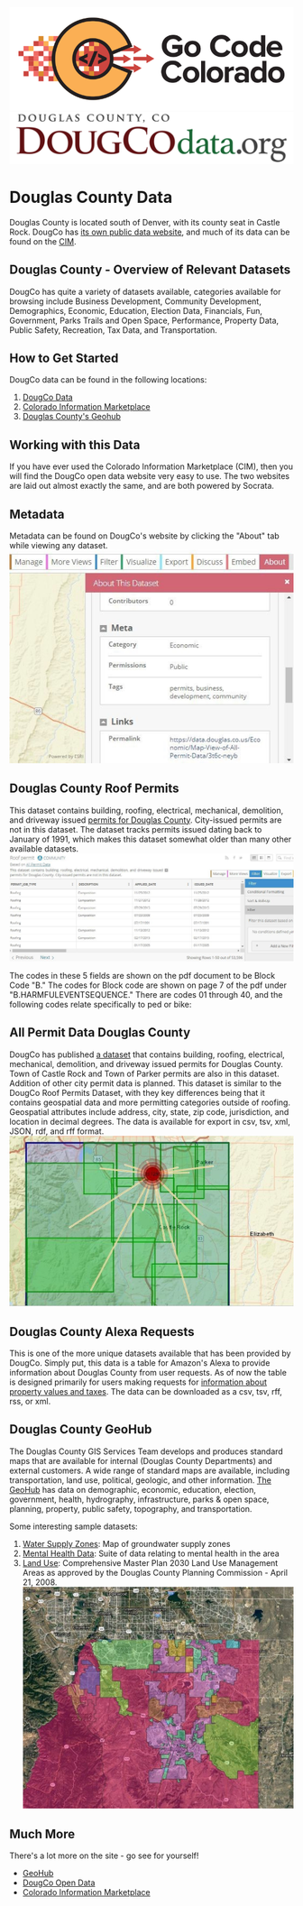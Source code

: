 ![gcc_logo_2019](https://github.com/GoCodeColorado/GoCodeColorado-kbase-public/blob/master/Images/GC20_Logo_Condensed_transp%20-%20Copy.png)
![dougco_logo](./images/dougco_logo.png)

# Douglas County Data

Douglas County is located south of Denver, with its county seat in Castle Rock. DougCo has [its own public data website](https://data.douglas.co.us/), and much of its data can be found on the [CIM](https://data.colorado.gov/browse?federation_filter=1222).

## Douglas County - Overview of Relevant Datasets

DougCo has quite a variety of datasets available, categories available for browsing include Business Development, Community Development, Demographics, Economic, Education, Election Data, Financials, Fun, Government, Parks Trails and Open Space, Performance, Property Data, Public Safety, Recreation, Tax Data, and Transportation.

## How to Get Started
DougCo data can be found in the following locations:

1. [DougCo Data](https://data.douglas.co.us/browse)
2. [Colorado Information Marketplace](https://data.colorado.gov/)
3. [Douglas County's Geohub](https://gis-dougco.opendata.arcgis.com/)



## Working with this Data

If you have ever used the Colorado Information Marketplace (CIM), then you will find the DougCo open data website very easy to use. The two websites are laid out almost exactly the same, and are both powered by Socrata.

## Metadata

Metadata can be found on DougCo&#39;s website by clicking the &quot;About&quot; tab while viewing any dataset.
![dougco_meta](./images/dougco_meta.jpg)

## Douglas County Roof Permits

This dataset contains building, roofing, electrical, mechanical, demolition, and driveway issued [permits for Douglas County](https://data.douglas.co.us/Economic/Roof-permit/3f4j-vyeh). City-issued permits are not in this dataset. The dataset tracks permits issued dating back to January of 1991, which makes this dataset somewhat older than many other available datasets.
![dougco_data](./images/dougco_data.jpg)

The codes in these 5 fields are shown on the pdf document to be Block Code &quot;B.&quot; The codes for Block code are shown on page 7 of the pdf under &quot;B.HARMFULEVENTSEQUENCE.&quot; There are codes 01 through 40, and the following codes relate specifically to ped or bike:

## All Permit Data Douglas County

DougCo has published [a dataset](https://data.douglas.co.us/Economic/Map-View-of-All-Permit-Data/3t6c-neyb) that contains building, roofing, electrical, mechanical, demolition, and driveway issued permits for Douglas County. Town of Castle Rock and Town of Parker permits are also in this dataset. Addition of other city permit data is planned. This dataset is similar to the DougCo Roof Permits Dataset, with they key differences being that it contains geospatial data and more permitting categories outside of roofing. Geospatial attributes include address, city, state, zip code, jurisdiction, and location in decimal degrees. The data is available for export in csv, tsv, xml, JSON, rdf, and rff format.
![dougco_map](./images/dougco_map.jpg)


## Douglas County Alexa Requests

This is one of the more unique datasets available that has been provided by DougCo. Simply put, this data is a table for Amazon&#39;s Alexa to provide information about Douglas County from user requests. As of now the table is designed primarily for users making requests for [information about property values and taxes](https://data.douglas.co.us/dataset/Douglas-County-Alexa-Requests/ern2-hudh). The data can be downloaded as a csv, tsv, rff, rss, or xml.

## Douglas County GeoHub

The Douglas County GIS Services Team develops and produces standard maps that are available for internal (Douglas County Departments) and external customers. A wide range of standard maps are available, including transportation, land use, political, geologic, and other information. [The GeoHub](https://gis-dougco.opendata.arcgis.com/) has data on demographic, economic, education, election, government, health, hydrography, infrastructure, parks &amp; open space, planning, property, public safety, topography, and transportation.

Some interesting sample datasets:

1. [Water Supply Zones](https://gis-dougco.opendata.arcgis.com/datasets/f41be83add5f421d98c3d3f43f475a02_0): Map of groundwater supply zones
2. [Mental Health Data](https://gis-dougco.opendata.arcgis.com/items/026a751142d44975a2b0d380c66ee927): Suite of data relating to mental health in the area
3. [Land Use](https://gis-dougco.opendata.arcgis.com/datasets/3fda53fc9335458bb6c097228130328c_0): Comprehensive Master Plan 2030 Land Use Management Areas as approved by the Douglas County Planning Commission - April 21, 2008.
![dougco_map2](./images/dougco_map2.jpg)


## Much More

There&#39;s a lot more on the site - go see for yourself!

- [GeoHub](https://gis-dougco.opendata.arcgis.com/)
- [DougCo Open Data](https://data.douglas.co.us/)
- [Colorado Information Marketplace](https://data.colorado.gov/)
